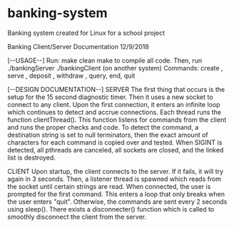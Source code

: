 # banking-system
Banking system created for Linux for a school project

Banking Client/Server Documentation
12/9/2018

[--USAGE--]
Run:
make clean
make
to compile all code. Then, run
./bankingServer <port>
./bankingClient <hostname> <port> (on another system)
Commands: create <string accountName>, serve <string accountName>, deposit <double amount>,
withdraw <double amount>, query, end, quit

[--DESIGN DOCUMENTATION--]
SERVER
The first thing that occurs is the setup for the 15 second diagnostic timer. Then it uses
a new socket to connect to any client. Upon the first connection, it enters an infinite loop
which continues to detect and accrue connections. Each thread runs the function clientThread().
This function listens for commands from the client and runs the proper checks and code. To
detect the command, a destination string is set to null terminators, then the exact amount
of characters for each command is copied over and tested. When SIGINT is detected, all
pthreads are canceled, all sockets are closed, and the linked list is destroyed.

CLIENT
Upon startup, the client connects to the server. If it fails, it will try again in 3 seconds.
Then, a listener thread is spawned which reads from the socket until certain strings are read.
When connected, the user is prompted for the first command. This enters a loop that only breaks
when the user enters "quit". Otherwise, the commands are sent every 2 seconds using sleep(). 
There exists a disconnecter() function which is called to smoothly disconnect the client from
the server.

